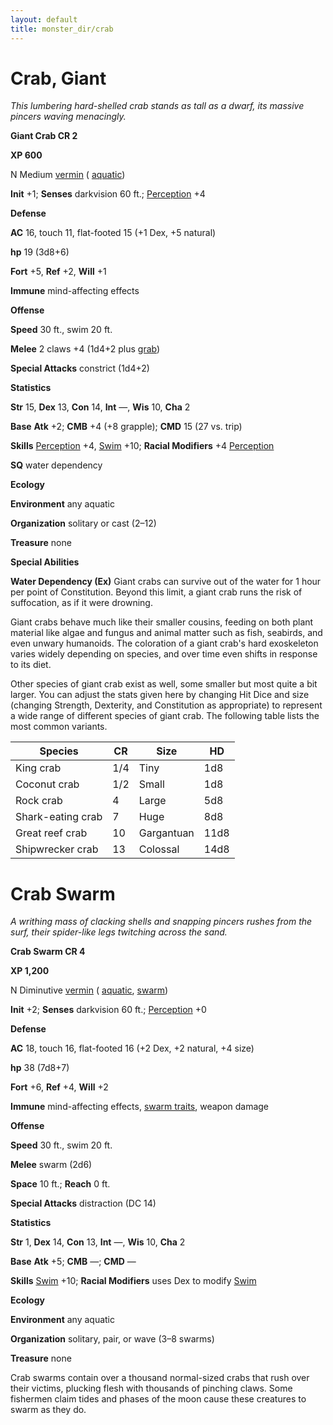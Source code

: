 ```yaml
---
layout: default
title: monster_dir/crab
---
```

# Crab, Giant

_This lumbering hard-shelled crab stands as tall as a dwarf, its massive pincers waving menacingly._

**Giant Crab CR 2**

**XP 600**

N Medium [vermin](creatureTypes#_vermin) ( [aquatic](creatureTypes#_aquatic-subtype))

**Init** +1; **Senses** darkvision 60 ft.; [Perception](../skill_dir/perception#_perception) +4

**Defense**

**AC** 16, touch 11, flat-footed 15 (+1 Dex, +5 natural)

**hp** 19 (3d8+6)

**Fort** +5, **Ref** +2, **Will** +1

**Immune** mind-affecting effects

**Offense**

**Speed** 30 ft., swim 20 ft.

**Melee** 2 claws +4 (1d4+2 plus [grab](universalMonsterRules#_grab))

**Special Attacks** constrict (1d4+2)

**Statistics**

**Str** 15, **Dex** 13, **Con** 14, **Int** —, **Wis** 10, **Cha** 2

**Base**  **Atk** +2; **CMB** +4 (+8 grapple); **CMD** 15 (27 vs. trip)

**Skills** [Perception](../skill_dir/perception#_perception) +4, [Swim](../skill_dir/swim#_swim) +10; **Racial Modifiers** +4 [Perception](../skill_dir/perception#_perception)

**SQ** water dependency

**Ecology**

**Environment** any aquatic

**Organization** solitary or cast (2–12)

**Treasure** none

**Special Abilities**

**Water Dependency (Ex)** Giant crabs can survive out of the water for 1 hour per point of Constitution. Beyond this limit, a giant crab runs the risk of suffocation, as if it were drowning.

Giant crabs behave much like their smaller cousins, feeding on both plant material like algae and fungus and animal matter such as fish, seabirds, and even unwary humanoids. The coloration of a giant crab's hard exoskeleton varies widely depending on species, and over time even shifts in response to its diet.

Other species of giant crab exist as well, some smaller but most quite a bit larger. You can adjust the stats given here by changing Hit Dice and size (changing Strength, Dexterity, and Constitution as appropriate) to represent a wide range of different species of giant crab. The following table lists the most common variants.

| Species | CR | Size | HD |
| --- | --- | --- | --- |
| King crab | 1/4 | Tiny | 1d8 |
| Coconut crab | 1/2 | Small | 1d8 |
| Rock crab | 4 | Large | 5d8 |
| Shark-eating crab | 7 | Huge | 8d8 |
| Great reef crab | 10 | Gargantuan | 11d8 |
| Shipwrecker crab | 13 | Colossal | 14d8 |

# Crab Swarm

_A writhing mass of clacking shells and snapping pincers rushes from the surf, their spider-like legs twitching across the sand._

**Crab Swarm CR 4**

**XP 1,200**

N Diminutive [vermin](creatureTypes#_vermin) ( [aquatic](creatureTypes#_aquatic-subtype), [swarm](creatureTypes#_swarm-subtype))

**Init** +2; **Senses** darkvision 60 ft.; [Perception](../skill_dir/perception#_perception) +0

**Defense**

**AC** 18, touch 16, flat-footed 16 (+2 Dex, +2 natural, +4 size)

**hp** 38 (7d8+7)

**Fort** +6, **Ref** +4, **Will** +2

**Immune** mind-affecting effects, [swarm traits](creatureTypes#_swarm-subtype), weapon damage

**Offense**

**Speed** 30 ft., swim 20 ft.

**Melee** swarm (2d6)

**Space** 10 ft.; **Reach** 0 ft.

**Special Attacks** distraction (DC 14)

**Statistics**

**Str** 1, **Dex** 14, **Con** 13, **Int** —, **Wis** 10, **Cha** 2

**Base**  **Atk** +5; **CMB** —; **CMD** —

**Skills** [Swim](../skill_dir/swim#_swim) +10; **Racial Modifiers** uses Dex to modify [Swim](../skill_dir/swim#_swim)

**Ecology**

**Environment** any aquatic

**Organization** solitary, pair, or wave (3–8 swarms)

**Treasure** none

Crab swarms contain over a thousand normal-sized crabs that rush over their victims, plucking flesh with thousands of pinching claws. Some fishermen claim tides and phases of the moon cause these creatures to swarm as they do.

